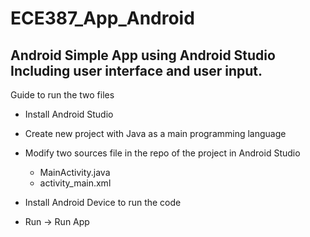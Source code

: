 # ECE387_App_Android

Android Simple App using Android Studio
Including user interface and user input.
----------------------------------------
Guide to run the two files
- Install Android Studio
- Create new project with Java as a main programming language
- Modify two sources file in the repo of the project in Android Studio
  + MainActivity.java
  + activity_main.xml

- Install Android Device to run the code
- Run -> Run App
